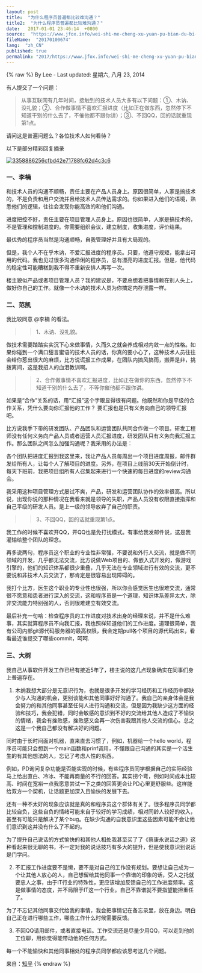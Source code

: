 ```yaml
---
layout: post
title:  "为什么程序员普遍都比较难沟通？"
title2:  "为什么程序员普遍都比较难沟通？"
date:   2017-01-01 23:46:14  +0800
source:  "https://www.jfox.info/wei-shi-me-cheng-xu-yuan-pu-bian-du-bi-jiao-nan-gou-tong.html"
fileName:  "20170100674"
lang:  "zh_CN"
published: true
permalink: "2017/https://www.jfox.info/wei-shi-me-cheng-xu-yuan-pu-bian-du-bi-jiao-nan-gou-tong.html"
---
```

{% raw %}
By Lee - Last updated: 星期六, 八月 23, 2014

有人提交了一个问题：

> 从事互联网有几年时间，接触到的技术人员大多有以下问题：①、木讷、没礼貌；②、合作做事情不喜欢汇报进度（比如正在做东西，忽然停下不知道干别的什么去了，不催他都不跟你讲）；③、不回QQ，回的话就重现第1点。

请问这是普遍问题么？各位技术人如何看待？

以下是部分精彩回复摘录

[![3358886256cfbd42e71788fc62d4c3c6](http://www.jfox.info/wp-content/uploads/2014/08/3358886256cfbd42e71788fc62d4c3c6.jpg)](https://www.jfox.info/go.php?url=http://www.jfox.info/wp-content/uploads/2014/08/3358886256cfbd42e71788fc62d4c3c6.jpg)

### 一、李楠

和技术人员的沟通不顺畅，责任主要在产品人员身上。原因很简单，人家是搞技术的，不是负责和用户交流并且给技术人员传达需求的。你如果进入他们的语境，熟悉他们的逻辑，往往会发现你能高效的和他们沟通。

进度把控不好，责任主要在项目管理人员身上。原因也很简单，人家是搞技术的，不是管理和控制进度的。你需要组织会议，建立制度，收集进度，评价结果。

最优秀的程序员当然是沟通顺畅，自我管理好并且有大局观的。

但是，我个人不在乎木讷，不爱汇报进度的程序员。只要，他遵守规矩，能拿出可用的代码。我也见过很多沟通伶俐的程序员，总有漂亮的进度汇报。但是，他代码的稳定性可能糟糕到我不得不重新安排人再写一次。

楼主貌似产品或者项目管理人员？我的建议是，不要总想着把事情赖在别人头上，做好你自己的工作。就像一个木讷的技术人员为你搞定内存泄露一样。

### 二、范凯

我比较同意 @李楠 的看法。

>>1、木讷、没礼貌。

做技术需要踏踏实实沉下心来做事情，久而久之就会养成相对内敛一点的性格。如果你碰到一个满口甜言蜜语的技术人员的话，你真的要小心了，这种技术人员往往会给你惹出很大的麻烦，比方说谎报工作成果，在团队内搞风搞雨，搬弄是非，挑拨离间，这是我招人的血泪教训啊。

>>2、合作做事情不喜欢汇报进度，比如正在做你的东西，忽然停下不知道干别的什么去了，不等你催他都不跟你讲。

如果是“合作”关系的话，用“汇报”这个字眼显得很有问题。他既然和你是平级的合作关系，凭什么要向你汇报他的工作？ 要汇报也是只有义务向自己的领导汇报吧。

比方说我手下带的研发团队、产品团队和运营团队共同合作做一个项目。研发工程师没有任何义务向产品人员或者运营人员汇报进度，研发团队只有义务向我汇报工作。那么团队之间怎么加强沟通呢？我采用的办法是：

各个团队把进度汇报到我这里来，我让产品人员每周出一个项目进度周报，邮件群发给所有人，让每个人了解项目的进度。另外，在项目上线前30天开始倒计时，每天下班前，我把项目组所有人召集起来进行一个快速的每日进度的review沟通会。

我采用这种项目管理方式屡试不爽，产品，研发和运营团队协作的效率很高。所以说，出现你说的那种情况在我看来就是领导的失职，产品人员没有权限直接指挥和自己平级的研发人员。是上一级的领导放弃了自己的职责。

>>3、不回QQ，回的话就重现第1点。

我工作的时候不喜欢开QQ，开QQ也是免打扰模式。有事给我发邮件说，这是我灌输给整个团队的理念。

再多说两句，程序员这个职业的专业性非常强，不要说和外行人交流，就是做不同领域的开发，几乎都无法交流，比方说做Web项目的、做嵌入式开发的，做游戏引擎的，他们的知识体系都很少重叠，几乎无法在专业领域进行有效的交流，更不要说和非技术人员交流了，那肯定是很容易出现障碍的。

我打个比方，医生这个职业的专业性也很强，所以你会感觉医生也很难交流，通常很不愿意和患者进行深入的交流，这和程序员是一个道理，知识体系差异太大，除非交流能力特别强的人，否则很难建立有效交流。

最后补充一句哈：检查程序员的工作进度对技术出身的经理来说，并不是什么难事，其实就算程序员不向我汇报，我也照样知道他们的工作进度。道理很简单，我有公司内部git源代码服务器的最高权限，我会定期pull各个项目的源代码出来，看看最近谁提交了哪些commit，呵呵.

### 三、大树

我自己从事软件开发工作已经有接近5年了，楼主说的这几点现象确实在同事们身上普遍存在。

1. 木纳我想大部分是无意识行为，也就是很多开发的学习经历和工作经历中都缺少与人沟通的机会，更别谈能和其他同事好好沟通了。我自己的亲身体会是我会努力的和其他同事甚至任何人进行沟通和交流，但是因为我缺少这方面的经验和技巧，我会犯错，同时会敏感的意识到不好的交流给其他人造成了不愉快的情绪，我会有挫败感，挫败感又会再一次伤害我跟其他人交流的信心。总之这是一个我自己都没有解决好的问题。

同时由于长时间面对机器，直来直去习惯了，例如，机器给一个hello world，程序员可能只会想到一个main函数和prinf调用，不懂跟自己沟通的其实是一个活生生的有其他想法的人，忘记了考虑人性的东西。

例如，PD询问复杂功能是否能实现的时候，有些程序员同学根据自己的实际经验马上给出直白、冷冰、不能再商量的不行的回答。其实拐个弯，例如时间成本比较高、时间在宽裕一点我愿意尝试一下之类的回答更会让PD心里更舒服些。这样能给双方一个契机，让话题更加深入且愉快的发展下去。

还有一种不太好的现象应该就是真的和程序员这个群体有关了。很多程序员同学都比较自负，这些自负的情绪可能来自于较好的学习成绩，相对同龄人较好的收入，甚至有可能只是解决了某个bug。在缺少沟通的自我意识里这些因素可能不会让他们意识到这并没有什么了不起的。

为了提升自己说话的方式愉快的和其他人相处我甚至买了了《蔡康永说话之道》这种看起来很无聊的书，不一定对我的说话技巧有多大的提升，但是使我意识到说话是门学问。

2. 不汇报工作进度要不是懒，要不是对自己的工作没有规划。要想让自己成为一个让其他人放心的人，自己想留给其他同事一个靠谱的印象的话，受人之托就要忠人之事，由于IT行业的特殊性，更应该增加反馈自己的工作进度频率。这是做事情的态度，并不局限于IT这一个行业。自己不靠谱就不要指望能担重任了。

为了不忘记其他同事交代给我的事情，我会把事情记在备忘录里，放在身边。明白自己正在进行哪些工作，哪些工作什么时候需要反馈。

3. 不回QQ请用邮件，或者直接电话。工作交流还是尽量少用QQ，可以走到他的工位聊，用你觉得能带动他的任何方式。

每一个不能愉快和其他同事相处的程序员同学都应该思考这几个问题。

来自：[知乎](https://www.jfox.info/go.php?url=http://www.jfox.info/url.php?_src=&amp;isencode=1&amp;content=dGltZT0xNDA4NzcyMDYwMzgyJnVybD1odHRwJTNBJTJGJTJGd3d3LnpoaWh1LmNvbSUyRnF1ZXN0aW9uJTJGMjA0NjAwMTU=)
{% endraw %}
